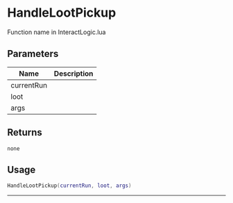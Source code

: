 # HandleLootPickup

Function name in InteractLogic.lua

## Parameters

| Name       | Description |
| ---------- | ----------- |
| currentRun |             |
| loot       |             |
| args       |             |

## Returns

`none`

## Usage

```lua
HandleLootPickup(currentRun, loot, args)
```

---
